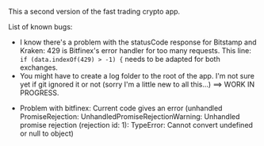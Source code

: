This a second version of the fast trading crypto app.

List of known bugs:
 * I know there's a problem with the statusCode response for Bitstamp and Kraken: 429 is Bitfinex's error handler for too many requests. This line: `if (data.indexOf(429) > -1) {` needs to be adapted for both exchanges.
 * You might have to create a log folder to the root of the app. I'm not sure yet if git ignored it or not (sorry I'm a little new to all this...) ==> WORK IN PROGRESS.
  - Problem with bitfinex: Current code gives an error (unhandled PromiseRejection: UnhandledPromiseRejectionWarning: Unhandled promise rejection (rejection id: 1): TypeError: Cannot convert undefined or null to object)
